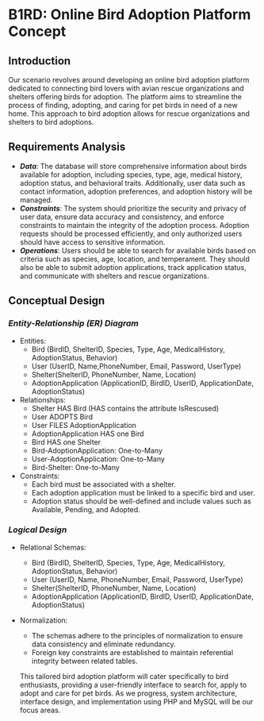 # B1RD: Online Bird Adoption Platform Concept

## Introduction

Our scenario revolves around developing an online bird adoption platform dedicated to
connecting bird lovers with avian rescue organizations and shelters offering birds for adoption.
The platform aims to streamline the process of finding, adopting, and caring for pet birds in
need of a new home. This approach to bird adoption allows for rescue organizations and shelters
to bird adoptions.

## Requirements Analysis

- ***Data***: The database will store comprehensive information about birds available for
adoption, including species, type, age, medical history, adoption status, and behavioral
traits. Additionally, user data such as contact information, adoption preferences, and
adoption history will be managed.
- ***Constraints***: The system should prioritize the security and privacy of user data, ensure
data accuracy and consistency, and enforce constraints to maintain the integrity of the
adoption process. Adoption requests should be processed efficiently, and only authorized
users should have access to sensitive information.
- ***Operations***: Users should be able to search for available birds based on criteria such as
species, age, location, and temperament. They should also be able to submit adoption
applications, track application status, and communicate with shelters and rescue
organizations.

## Conceptual Design

### ***Entity-Relationship (ER) Diagram***

- Entities:
    - Bird (BirdID, ShelterID, Species, Type, Age, MedicalHistory, AdoptionStatus,
    Behavior)
    - User (UserID, Name,PhoneNumber, Email, Password, UserType)
    - Shelter(ShelterID, PhoneNumber, Name, Location)
    - AdoptionApplication (ApplicationID, BirdID, UserID, ApplicationDate,
    AdoptionStatus)
- Relationships:
    - Shelter HAS Bird (HAS contains the attribute IsRescused)
    - User ADOPTS Bird
    - User FILES AdoptionApplication
    - AdoptionApplication HAS one Bird
    - Bird HAS one Shelter
    - Bird-AdoptionApplication: One-to-Many
    - User-AdoptionApplication: One-to-Many
    - Bird-Shelter: One-to-Many
- Constraints:
    - Each bird must be associated with a shelter.
    - Each adoption application must be linked to a specific bird and user.
    - Adoption status should be well-defined and include values such as Available, Pending,
    and Adopted.
    

### ***Logical Design***

- Relational Schemas:
    - Bird (BirdID, ShelterID, Species, Type, Age, MedicalHistory, AdoptionStatus,
    Behavior)
    - User (UserID, Name, PhoneNumber, Email, Password, UserType)
    - Shelter(ShelterID, PhoneNumber, Name, Location)
    - AdoptionApplication (ApplicationID, BirdID, UserID, ApplicationDate,
    AdoptionStatus)
- Normalization:
    - The schemas adhere to the principles of normalization to ensure data consistency and
    eliminate redundancy.
    - Foreign key constraints are established to maintain referential integrity between
    related tables.
    
    This tailored bird adoption platform will cater specifically to bird enthusiasts, providing a
    user-friendly interface to search for, apply to adopt and care for pet birds. As we progress,
    system architecture, interface design, and implementation using PHP and MySQL will be our
    focus areas.